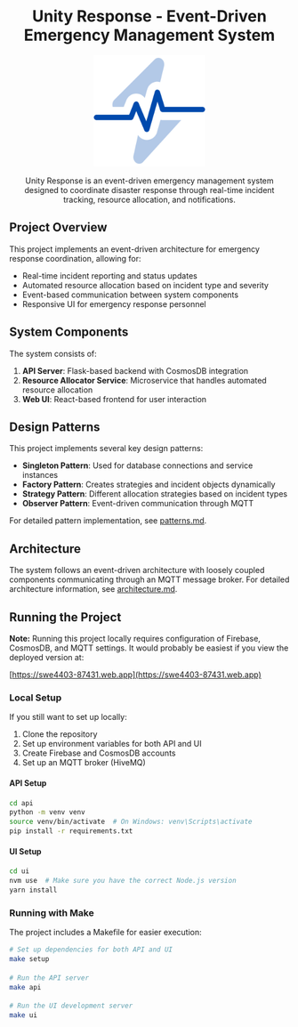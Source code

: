 <p align="center">
  <h1 align="center">Unity Response - Event-Driven Emergency Management System</h1>
  <p align="center">
    <img src="ui/src/assets/icon.svg" width="200px"/>
  </p>
  
  <p align="center">Unity Response is an event-driven emergency management system designed to coordinate disaster response through real-time incident tracking, resource allocation, and notifications.</p>
</p>

## Project Overview

This project implements an event-driven architecture for emergency response coordination, allowing for:

- Real-time incident reporting and status updates
- Automated resource allocation based on incident type and severity
- Event-based communication between system components
- Responsive UI for emergency response personnel

## System Components

The system consists of:

1. **API Server**: Flask-based backend with CosmosDB integration
2. **Resource Allocator Service**: Microservice that handles automated resource allocation
3. **Web UI**: React-based frontend for user interaction

## Design Patterns

This project implements several key design patterns:

- **Singleton Pattern**: Used for database connections and service instances
- **Factory Pattern**: Creates strategies and incident objects dynamically
- **Strategy Pattern**: Different allocation strategies based on incident types
- **Observer Pattern**: Event-driven communication through MQTT

For detailed pattern implementation, see [patterns.md](./docs/patterns.md).

## Architecture

The system follows an event-driven architecture with loosely coupled components communicating through an MQTT message broker. For detailed architecture information, see [architecture.md](./docs/architecture.md).

## Running the Project

**Note:** Running this project locally requires configuration of Firebase, CosmosDB, and MQTT settings. It would probably be easiest if you view the deployed version at:

[https://swe4403-87431.web.app](https://swe4403-87431.web.app)

### Local Setup

If you still want to set up locally:

1. Clone the repository
2. Set up environment variables for both API and UI
3. Create Firebase and CosmosDB accounts
4. Set up an MQTT broker (HiveMQ)

#### API Setup

```bash
cd api
python -m venv venv
source venv/bin/activate  # On Windows: venv\Scripts\activate
pip install -r requirements.txt
```

#### UI Setup

```bash
cd ui
nvm use  # Make sure you have the correct Node.js version
yarn install
```

### Running with Make

The project includes a Makefile for easier execution:

```bash
# Set up dependencies for both API and UI
make setup

# Run the API server
make api

# Run the UI development server
make ui
```

